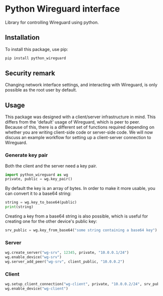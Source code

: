 # Python Wireguard interface
Library for controlling Wireguard using python.

## Installation
To install this package, use pip:

```bash
pip install python_wireguard
```

## Security remark
Changing network interface settings, and interacting with Wireguard, is only possible as the root user by default.

## Usage
This package was designed with a client/server infrastructure in mind. This differs from the 'default' usage of Wireguard, which is peer to peer. Because of this, there is a different set of functions required depending on whether you are writing client-side code or server-side code. We will now discuss an example workflow for setting up a client-server connection to Wireguard.

### Generate key pair
Both the client and the server need a key pair.

```python
import python_wireguard as wg
private, public = wg.key_pair()
```

By default the key is an array of bytes. In order to make it more usable, you can convert it to a base64 string:

```python
string = wg.key_to_base64(public)
print(string)
```

Creating a key from a base64 string is also possible, which is useful for creating one for the other device's public key:
```python
srv_public = wg.key_from_base64("some string containing a base64 key")
```

### Server
```python
wg.create_server("wg-srv", 12345, private, "10.0.0.1/24")
wg.enable_device("wg-srv")
wg.server_add_peer("wg-srv", client_public, "10.0.0.2")

```

### Client
```python
wg.setup_client_connection("wg-client", private, "10.0.0.2/24", srv_public, "public ip of VPN server", 12345)
wg.enable_device("wg-client")
```